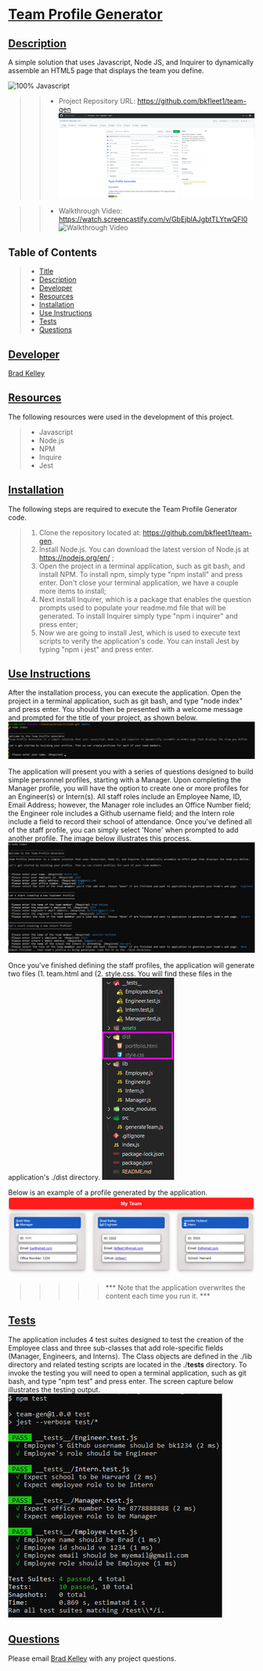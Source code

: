 # [Team Profile Generator](#title)

## [Description](#description)
A simple solution that uses Javascript, Node JS, and Inquirer to dynamically assemble an HTML5 page that  displays the team you define.

![100% Javascript](https://img.shields.io/badge/javascript-100%25-green)
>> - Project Repository URL: https://github.com/bkfleet1/team-gen
![Team Profile Generator repository](./assets/images/repository.png)

>> - Walkthrough Video: https://watch.screencastify.com/v/GbEjblAJgbtTLYtwQFI0
![Walkthrough Video](https://watch.screencastify.com/v/GbEjblAJgbtTLYtwQFI0)

## Table of Contents
> * [Title](#title)
> * [Description](#description)
> * [Developer](#developer)
> * [Resources](#resources)
> * [Installation](#installation) 
> * [Use Instructions](#usage)
> * [Tests](#tests)
> * [Questions](#questions)

## [Developer](#developer)
[Brad Kelley](mailto:bradkelleytech@gmail.com)

## [Resources](#resources)
The following resources were used in the development of this project.
> * Javascript
> * Node.js
> * NPM
> * Inquire
> * Jest

## [Installation](#installation)
The following steps are required to execute the Team Profile Generator code.

> 1. Clone the repository located at: https://github.com/bkfleet1/team-gen.
> 2. Install Node.js. You can download the latest version of Node.js at https://nodejs.org/en/ ;
> 3. Open the project in a terminal application, such as git bash, and install NPM. To install npm, simply type "npm install" and press enter. Don't close your terminal application, we have a couple more items to install;
> 4. Next install Inquirer, which is a package that enables the question prompts used to populate your readme.md file that will be generated. To install Inquirer simply type "npm i inquirer" and press enter;
> 5. Now we are going to install Jest, which is used to execute text scripts to verify the application's code. You can install Jest by typing "npm i jest" and press enter.

## [Use Instructions](#usage)
After the installation process, you can execute the application. Open the project in a terminal application, such as git bash, and type "node index" and press enter. You should then be presented with a welcome message and prompted for the title of your project, as shown below.
![Team Profile Generator prompt](./assets/images/usage1.png)

The application will present you with a series of questions designed to build simple personnel profiles, starting with a Manager. Upon completing the Manager profile, you will have the option to create one or more profiles for an Engineer(s) or Intern(s). All staff roles include an Employee Name, ID, Email Address; however, the Manager role includes an Office Number field; the Engineer role includes a Github username field; and the Intern role include a field to record their school of attendance. Once you've defined all of the staff profile, you can simply select 'None' when prompted to add another profile. The image below illustrates this process.
![Build user profiles with a series of prompts](./assets/images/usage2.png) 

Once you've finished defining the staff profiles, the application will generate two files (1. team.html and (2. style.css. You will find these files in the application's ./dist directory.
![Generated HTML and CSS files](./assets/images/usage3.png) 

Below is an example of a profile generated by the application.
![Team Profile Generator output](./assets/images/usage4.png) 


>>>>> *** Note that the application overwrites the content each time you run it. ***

## [Tests](#tests)
The application includes 4 test suites designed to test the creation of the Employee class and three sub-classes that add role-specific fields (Manager, Engineers, and Interns). The Class objects are defined in the ./lib directory and related testing scripts are located in the ./__tests__ directory. To invoke the testing you will need to open a terminal application, such as git bash, and type "npm test" and press enter. The screen capture below illustrates the testing output.
![Jest testing output](./assets/images/test1.png)    

## [Questions](#questions)
Please email [Brad Kelley](mailto:bradkelleytech@gmail.com) with any project questions.
